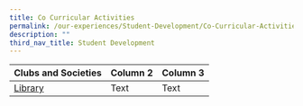```yaml
---
title: Co Curricular Activities
permalink: /our-experiences/Student-Development/Co-Curricular-Activities/
description: ""
third_nav_title: Student Development
---
```



| Clubs and Societies | Column 2 | Column 3 |
| -------- | -------- | -------- |
|[Library](https://jurongsec.moe.edu.sg/cca/Clubs-and-Societies/library-club/)  | Text     | Text     |

